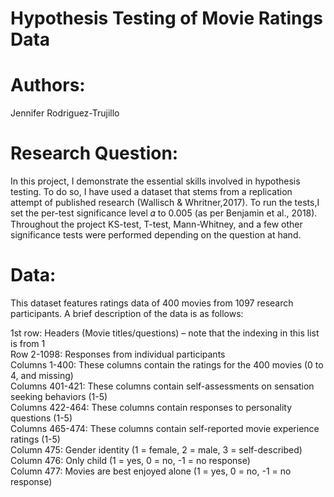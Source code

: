 # Hypothesis Testing of Movie Ratings Data

# Authors:
 
Jennifer Rodriguez-Trujillo

# Research Question: 

In this project, I demonstrate the essential skills involved in hypothesis testing. To do so, I have used a dataset that stems from a replication attempt of published research (Wallisch & Whritner,2017). To run the tests,I set the per-test significance level 𝛼 to 0.005 (as per Benjamin et al., 2018). Throughout the project KS-test, T-test, Mann-Whitney, and a few other significance tests were performed depending on the question at hand.

# Data:

This dataset features ratings data of 400 movies from 1097 research participants.  A brief description of the data is as follows:

  1st row: Headers (Movie titles/questions) – note that the indexing in this list is from 1 <br>
  Row 2-1098: Responses from individual participants <br>
  Columns 1-400: These columns contain the ratings for the 400 movies (0 to 4, and missing) <br>
  Columns 401-421: These columns contain self-assessments on sensation seeking behaviors (1-5) <br>
  Columns 422-464: These columns contain responses to personality questions (1-5) <br>
  Columns 465-474: These columns contain self-reported movie experience ratings (1-5) <br>
  Column 475: Gender identity (1 = female, 2 = male, 3 = self-described) <br>
  Column 476: Only child (1 = yes, 0 = no, -1 = no response) <br>
  Column 477: Movies are best enjoyed alone (1 = yes, 0 = no, -1 = no response) <br>










